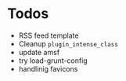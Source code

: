 # Todos

- RSS feed template
- Cleanup `plugin_intense_class`
- update amsf
- try load-grunt-config
- handlinig favicons
